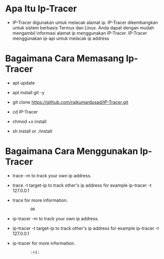 # Apa Itu Ip-Tracer

- IP-Tracer digunakan untuk melacak alamat ip. IP-Tracer dikembangkan untuk sistem berbasis Termux dan Linux. Anda dapat dengan mudah mengambil informasi alamat ip menggunakan IP-Tracer. IP-Tracer menggunakan ip-api untuk melacak ip address 

# Bagaimana Cara Memasang Ip-Tracer

- apt update

- apt install git -y

- git clone https://github.com/rajkumardusad/IP-Tracer.git

- cd IP-Tracer

- chmod +x install

- sh install or ./install

# Bagaimana Cara Menggunakan Ip-Tracer 

- trace -m to track your own ip address.

- trace -t target-ip to track other's ip address for example ip-tracer -t 127.0.0.1

- trace for more information.

              OR

- ip-tracer -m to track your own ip address.

- ip-tracer -t target-ip to track other's ip address for example ip-tracer -t 127.0.0.1

- ip-tracer for more information.

              :+1:

